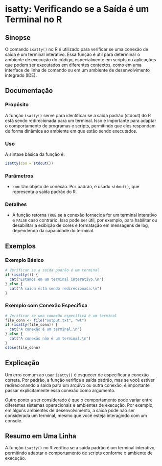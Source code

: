 <!--
Meta Description: # isatty: Verificando se a Saída é um Terminal no R ## Sinopse O comando `isatty()` no R é utilizado para verificar se uma conexão de saída é um termi...
Meta Keywords: terminal, saída, conexão, isatty, para
-->

# isatty: Verificando se a Saída é um Terminal no R

## Sinopse
O comando `isatty()` no R é utilizado para verificar se uma conexão de saída é um terminal interativo. Essa função é útil para determinar o ambiente de execução do código, especialmente em scripts ou aplicações que podem ser executados em diferentes contextos, como em uma interface de linha de comando ou em um ambiente de desenvolvimento integrado (IDE).

## Documentação

### Propósito
A função `isatty()` serve para identificar se a saída padrão (stdout) do R está sendo redirecionada para um terminal. Isso é importante para adaptar o comportamento de programas e scripts, permitindo que eles respondam de forma dinâmica ao ambiente em que estão sendo executados.

### Uso
A sintaxe básica da função é:

```R
isatty(con = stdout())
```

### Parâmetros
- `con`: Um objeto de conexão. Por padrão, é usado `stdout()`, que representa a saída padrão do R.

### Detalhes
- A função retorna `TRUE` se a conexão fornecida for um terminal interativo e `FALSE` caso contrário. Isso pode ser útil, por exemplo, para habilitar ou desabilitar a exibição de cores e formatação em mensagens de log, dependendo da capacidade do terminal.

## Exemplos

### Exemplo Básico
```R
# Verificar se a saída padrão é um terminal
if (isatty()) {
  cat("Estamos em um terminal interativo.\n")
} else {
  cat("A saída está sendo redirecionada.\n")
}
```

### Exemplo com Conexão Específica
```R
# Verificar se uma conexão específica é um terminal
file_conn <- file("output.txt", "wt")
if (isatty(file_conn)) {
  cat("A conexão é um terminal.\n")
} else {
  cat("A conexão não é um terminal.\n")
}
close(file_conn)
```

## Explicação
Um erro comum ao usar `isatty()` é esquecer de especificar a conexão correta. Por padrão, a função verifica a saída padrão, mas se você estiver redirecionando a saída para um arquivo ou outra conexão, é importante passar explicitamente essa conexão como argumento.

Outro ponto a ser considerado é que o comportamento pode variar entre diferentes sistemas operacionais e ambientes de execução. Por exemplo, em alguns ambientes de desenvolvimento, a saída pode não ser considerada um terminal, mesmo que você esteja interagindo com um console.

## Resumo em Uma Linha
A função `isatty()` no R verifica se a saída padrão é um terminal interativo, permitindo adaptar o comportamento de scripts conforme o ambiente de execução.